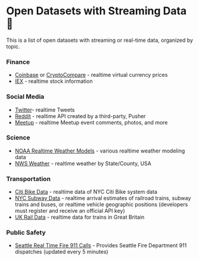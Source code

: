 # Open Datasets with Streaming Data 🌊
This is a list of open datasets with streaming or real-time data, organized by topic.

### Finance
- [Coinbase](https://docs.pro.coinbase.com/#websocket-feed) or [CryptoCompare](https://min-api.cryptocompare.com/) - realtime virtual currency prices
- [IEX](https://iexcloud.io/) - realtime stock information


### Social Media 
- [Twitter](https://developer.twitter.com/en/docs.html)- realtime Tweets
- [Reddit](https://blog.pusher.com/pusher-realtime-reddit-api/?utm_source=reddit&utm_medium=submitted_post&utm_campaign=reddit_api_launch) - realtime API created by a third-party, Pusher
- [Meetup](https://www.meetup.com/meetup_api/docs/stream/2/event_comments/#websockets) - realtime Meetup event comments, photos, and more

### Science
 - [NOAA Realtime Weather Models](https://www.ncdc.noaa.gov/data-access/model-data/model-datasets/numerical-weather-prediction) - various realtime weather modeling data
 - [NWS Weather](https://alerts.weather.gov/) - realtime weather by State/County, USA

### Transportation
- [Citi Bike Data](https://www.citibikenyc.com/system-data) - realtime data of NYC Citi Bike system data
- [NYC Subway Data](http://web.mta.info/developers/download.html) - realtime arrival estimates of railroad trains, subway trains and buses, or realtime vehicle geographic positions (developers must register and receive an official API key)
- [UK Rail Data](https://wiki.openraildata.com/index.php/Rail_Data_FAQ) - realtime data for trains in Great Britain

### Public Safety
- [Seattle Real Time Fire 911 Calls](https://data.seattle.gov/Public-Safety/Seattle-Real-Time-Fire-911-Calls/kzjm-xkqj) - Provides Seattle Fire Department 911 dispatches (updated every 5 minutes)
